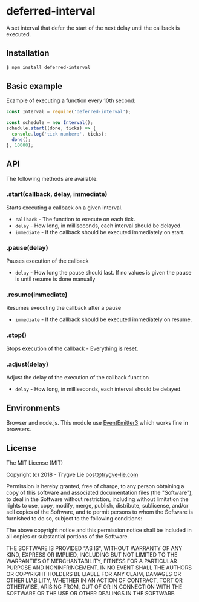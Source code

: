# deferred-interval

A set interval that defer the start of the next delay until the callback is
executed.



## Installation

```bash
$ npm install deferred-interval
```



## Basic example

Example of executing a function every 10th second:

```js
const Interval = require('deferred-interval');

const schedule = new Interval();
schedule.start((done, ticks) => {
  console.log('tick number:', ticks);
  done();
}, 10000);
```



## API

The following methods are available:


### .start(callback, delay, immediate)

Starts executing a callback on a given interval.

  * `callback` - The function to execute on each tick.
  * `delay` - How long, in milliseconds, each interval should be delayed.
  * `immediate` - If the callback should be executed immediately on start.


### .pause(delay)

Pauses execution of the callback

  * `delay` - How long the pause should last. If no values is given the pause is
  until resume is done manually


### .resume(immediate)

Resumes executing the callback after a pause

  * `immediate` - If the callback should be executed immediately on resume.


### .stop()

Stops execution of the callback - Everything is reset.


### .adjust(delay)

Adjust the delay of the execution of the callback function

  * `delay` - How long, in milliseconds, each interval should be delayed.



## Environments

Browser and node.js. This module use [EventEmitter3](https://github.com/primus/EventEmitter3)
which works fine in browsers.



## License

The MIT License (MIT)

Copyright (c) 2018 - Trygve Lie post@trygve-lie.com

Permission is hereby granted, free of charge, to any person obtaining a copy
of this software and associated documentation files (the "Software"), to deal
in the Software without restriction, including without limitation the rights
to use, copy, modify, merge, publish, distribute, sublicense, and/or sell
copies of the Software, and to permit persons to whom the Software is
furnished to do so, subject to the following conditions:

The above copyright notice and this permission notice shall be included in
all copies or substantial portions of the Software.

THE SOFTWARE IS PROVIDED "AS IS", WITHOUT WARRANTY OF ANY KIND, EXPRESS OR
IMPLIED, INCLUDING BUT NOT LIMITED TO THE WARRANTIES OF MERCHANTABILITY,
FITNESS FOR A PARTICULAR PURPOSE AND NONINFRINGEMENT. IN NO EVENT SHALL THE
AUTHORS OR COPYRIGHT HOLDERS BE LIABLE FOR ANY CLAIM, DAMAGES OR OTHER
LIABILITY, WHETHER IN AN ACTION OF CONTRACT, TORT OR OTHERWISE, ARISING FROM,
OUT OF OR IN CONNECTION WITH THE SOFTWARE OR THE USE OR OTHER DEALINGS IN
THE SOFTWARE.
